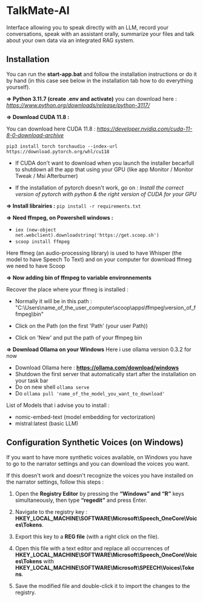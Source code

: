 # TalkMate-AI

Interface allowing you to speak directly with an LLM, record your conversations, speak with an assistant orally, summarize your files and talk about your own data via an integrated RAG system.


## Installation
You can run the **start-app.bat** and follow the installation instructions or do it by hand (in this case see below in the installation tab how to do everything yourself).

**=> Python 3.11.7 (create .env and activate)** you can download here : *https://www.python.org/downloads/release/python-3117/*

**=> Download CUDA 11.8 :**

You can download here CUDA 11.8 : *https://developer.nvidia.com/cuda-11-8-0-download-archive*

```pip3 install torch torchaudio --index-url https://download.pytorch.org/whl/cu118```
- If CUDA don't want to download when you launch the installer becarfull to shutdown all the app that using your GPU (like app Monitor / Monitor Tweak / Msi Afterburner)

- If the installation of pytorch doesn't work, go on : *Install the correct version of pytorch with python & the right version of CUDA for your GPU*

**=> Install librairies :**
```pip install -r requirements.txt```

**=> Need ffmpeg, on Powershell windows :**
- ```iex (new-object net.webclient).downloadstring('https://get.scoop.sh')```
- ```scoop install ffmpeg```

Here ffmeg (an audio-processing library) is used to have Whisper 
(the model to have Speech To Text) and on your computer for download ffmeg we need to have Scoop


**=> Now adding bin of ffmpeg to variable environnements**

Recover the place where your ffmeg is installed :
- Normally it will be in this path : 
    "C:\Users\name_of_the_user_computer\scoop\apps\ffmpeg\version_of_ffmpeg\bin\"

- Click on the Path (on the first 'Path' (your user Path))

- Click on 'New' and put the path of your ffmpeg bin


**=> Download Ollama on your Windows**
Here i use ollama version 0.3.2 for now

- Download Ollama here : **https://ollama.com/download/windows**
- Shutdown the first server that automatically start after the installation on your task bar
- Do on new shell ```ollama serve```
- Do ```ollama pull 'name_of_the_model_you_want_to_download'```

List of Models that i advise you to install : 
- nomic-embed-text (model embedding for vectorization)
- mistral:latest (basic LLM)


## Configuration Synthetic Voices (on Windows)

If you want to have more synthetic voices available, on Windows you have to go to the narrator settings and you can download the voices you want.

If this doesn't work and doesn't recognize the voices you have installed on the narrator settings, follow this steps :
1. Open the **Registry Editor** by pressing the **“Windows” and “R”** keys simultaneously, then type **“regedit”** and press Enter.

2. Navigate to the registry key : **HKEY_LOCAL_MACHINE\SOFTWARE\Microsoft\Speech_OneCore\Voices\Tokens**.

3. Export this key to a **REG file** (with a right click on the file).

4. Open this file with a text editor and replace all occurrences of **HKEY_LOCAL_MACHINE\SOFTWARE\Microsoft\Speech_OneCore\Voices\Tokens** 
with **HKEY_LOCAL_MACHINE\SOFTWARE\Microsoft\SPEECH\Voices\Tokens**.

5. Save the modified file and double-click it to import the changes to the registry.
